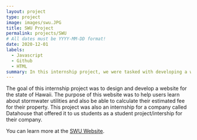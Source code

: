 ```yaml
---
layout: project
type: project
image: images/swu.JPG
title: SWU Project
permalink: projects/SWU
# All dates must be YYYY-MM-DD format!
date: 2020-12-01
labels:
  - Javascript
  - Github
  - HTML
summary: In this internship project, we were tasked with developing a webpage for the state.
---
```


The goal of this internship project was to design and develop a website for the state of Hawaii. The purpose of this website was to help users learn about stormwater utilities and also be able to calculate their estimated fee for their property. This project was also an internship for a company called Datahouse that offered it to us students as a student project/intership for their company. 

You can learn more at the [SWU Website](https://dev.cimp2021.datahouse.com/Home).
